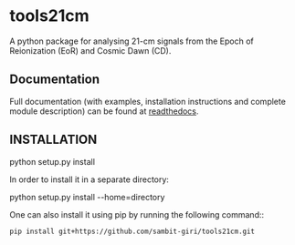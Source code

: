 tools21cm
=========

A python package for analysing 21-cm signals from the Epoch of Reionization (EoR) and Cosmic Dawn (CD).


Documentation
-------------

Full documentation (with examples, installation instructions and complete module description) can be found at [readthedocs](https://tools21cm.readthedocs.io/).


INSTALLATION
------------
python setup.py install

In order to install it in a separate directory:

python setup.py install --home=directory

One can also install it using pip by running the following command::

    pip install git+https://github.com/sambit-giri/tools21cm.git

